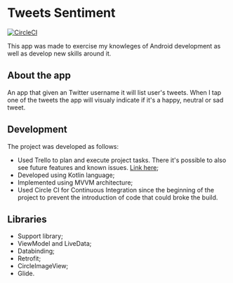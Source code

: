 # Tweets Sentiment
[![CircleCI](https://circleci.com/gh/DouglasCF/tweets-sentiment/tree/development.svg?style=svg)](https://circleci.com/gh/DouglasCF/tweets-sentiment/tree/development)

This app was made to exercise my knowleges of Android development as well as develop new skills around it.

## About the app
An app that given an Twitter username it will list user's tweets. When I tap one of the tweets the app will visualy indicate if it's a happy, neutral or sad tweet.

## Development
The project was developed as follows:
* Used Trello to plan and execute project tasks. There it's possible to also see future features and known issues. [Link here](https://trello.com/b/PhoNO0Jv/tweets-sentiment);
* Developed using Kotlin language;
* Implemented using MVVM architecture;
* Used Circle CI for Continuous Integration since the beginning of the project to prevent the introduction of code that could broke the build.

## Libraries
* Support library;
* ViewModel and LiveData;
* Databinding;
* Retrofit;
* CircleImageView;
* Glide.
